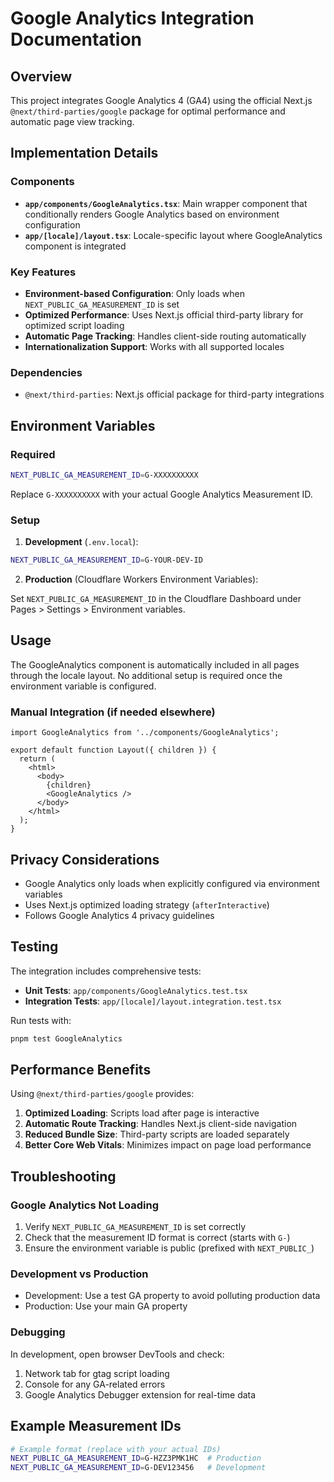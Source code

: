 # Google Analytics Integration Documentation

## Overview

This project integrates Google Analytics 4 (GA4) using the official Next.js `@next/third-parties/google` package for optimal performance and automatic page view tracking.

## Implementation Details

### Components

- **`app/components/GoogleAnalytics.tsx`**: Main wrapper component that conditionally renders Google Analytics based on environment configuration
- **`app/[locale]/layout.tsx`**: Locale-specific layout where GoogleAnalytics component is integrated

### Key Features

- **Environment-based Configuration**: Only loads when `NEXT_PUBLIC_GA_MEASUREMENT_ID` is set
- **Optimized Performance**: Uses Next.js official third-party library for optimized script loading
- **Automatic Page Tracking**: Handles client-side routing automatically
- **Internationalization Support**: Works with all supported locales

### Dependencies

- `@next/third-parties`: Next.js official package for third-party integrations

## Environment Variables

### Required

```bash
NEXT_PUBLIC_GA_MEASUREMENT_ID=G-XXXXXXXXXX
```

Replace `G-XXXXXXXXXX` with your actual Google Analytics Measurement ID.

### Setup

1. **Development** (`.env.local`):

```bash
NEXT_PUBLIC_GA_MEASUREMENT_ID=G-YOUR-DEV-ID
```

2. **Production** (Cloudflare Workers Environment Variables):

Set `NEXT_PUBLIC_GA_MEASUREMENT_ID` in the Cloudflare Dashboard under Pages > Settings > Environment variables.

## Usage

The GoogleAnalytics component is automatically included in all pages through the locale layout. No additional setup is required once the environment variable is configured.

### Manual Integration (if needed elsewhere)

```tsx
import GoogleAnalytics from '../components/GoogleAnalytics';

export default function Layout({ children }) {
  return (
    <html>
      <body>
        {children}
        <GoogleAnalytics />
      </body>
    </html>
  );
}
```

## Privacy Considerations

- Google Analytics only loads when explicitly configured via environment variables
- Uses Next.js optimized loading strategy (`afterInteractive`)
- Follows Google Analytics 4 privacy guidelines

## Testing

The integration includes comprehensive tests:

- **Unit Tests**: `app/components/GoogleAnalytics.test.tsx`
- **Integration Tests**: `app/[locale]/layout.integration.test.tsx`

Run tests with:

```bash
pnpm test GoogleAnalytics
```

## Performance Benefits

Using `@next/third-parties/google` provides:

1. **Optimized Loading**: Scripts load after page is interactive
2. **Automatic Route Tracking**: Handles Next.js client-side navigation
3. **Reduced Bundle Size**: Third-party scripts are loaded separately
4. **Better Core Web Vitals**: Minimizes impact on page load performance

## Troubleshooting

### Google Analytics Not Loading

1. Verify `NEXT_PUBLIC_GA_MEASUREMENT_ID` is set correctly
2. Check that the measurement ID format is correct (starts with `G-`)
3. Ensure the environment variable is public (prefixed with `NEXT_PUBLIC_`)

### Development vs Production

- Development: Use a test GA property to avoid polluting production data
- Production: Use your main GA property

### Debugging

In development, open browser DevTools and check:

1. Network tab for gtag script loading
2. Console for any GA-related errors
3. Google Analytics Debugger extension for real-time data

## Example Measurement IDs

```bash
# Example format (replace with your actual IDs)
NEXT_PUBLIC_GA_MEASUREMENT_ID=G-HZZ3PMK1HC  # Production
NEXT_PUBLIC_GA_MEASUREMENT_ID=G-DEV123456   # Development
```
